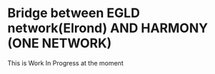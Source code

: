 # Bridge between EGLD network(Elrond) AND HARMONY (ONE NETWORK)

This is Work In Progress at the moment 

